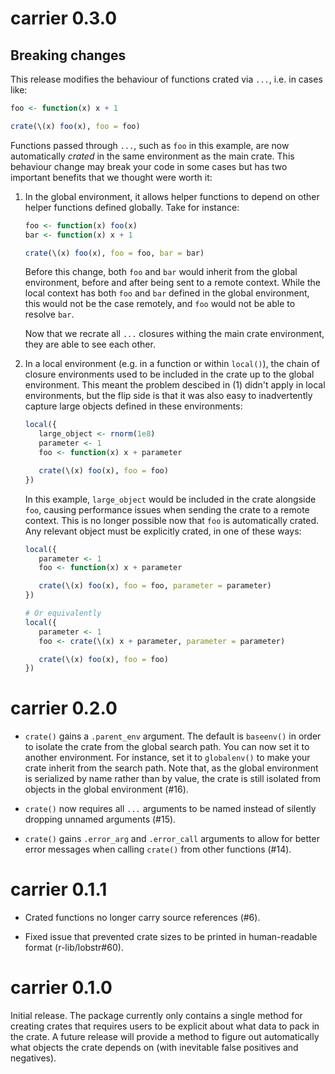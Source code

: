 # carrier 0.3.0

## Breaking changes

This release modifies the behaviour of functions crated via `...`, i.e. in cases like:

```r
foo <- function(x) x + 1

crate(\(x) foo(x), foo = foo)
```

Functions passed through `...`, such as `foo` in this example, are now
automatically _crated_ in the same environment as the main crate. This behaviour
change may break your code in some cases but has two important benefits that we
thought were worth it:

1. In the global environment, it allows helper functions to depend on other
   helper functions defined globally. Take for instance:

   ```r
   foo <- function(x) foo(x)
   bar <- function(x) x + 1

   crate(\(x) foo(x), foo = foo, bar = bar)
   ```

   Before this change, both `foo` and `bar` would inherit from the global
   environment, before and after being sent to a remote context. While the local
   context has both `foo` and `bar` defined in the global environment, this
   would not be the case remotely, and `foo` would not be able to resolve `bar`.

   Now that we recrate all `...` closures withing the main crate environment,
   they are able to see each other.

2. In a local environment (e.g. in a function or within `local()`), the chain of
   closure environments used to be included in the crate up to the global
   environment. This meant the problem descibed in (1) didn't apply in local
   environments, but the flip side is that it was also easy to inadvertently
   capture large objects defined in these environments:

   ```r
   local({
      large_object <- rnorm(1e8)
      parameter <- 1
      foo <- function(x) x + parameter

      crate(\(x) foo(x), foo = foo)
   })
   ```

   In this example, `large_object`  would be included in the crate alongside
   `foo`, causing performance issues when sending the crate to a remote context.
   This is no longer possible now that `foo` is automatically crated. Any
   relevant object must be explicitly crated, in one of these ways:

   ```r
   local({
      parameter <- 1
      foo <- function(x) x + parameter

      crate(\(x) foo(x), foo = foo, parameter = parameter)
   })

   # Or equivalently
   local({
      parameter <- 1
      foo <- crate(\(x) x + parameter, parameter = parameter)

      crate(\(x) foo(x), foo = foo)
   })
   ```


# carrier 0.2.0

* `crate()` gains a `.parent_env` argument. The default is `baseenv()` in order
  to isolate the crate from the global search path. You can now set it to
  another environment. For instance, set it to `globalenv()` to make your crate
  inherit from the search path. Note that, as the global environment is
  serialized by name rather than by value, the crate is still isolated from
  objects in the global environment (#16).

* `crate()` now requires all `...` arguments to be named instead of silently
  dropping unnamed arguments (#15).

* `crate()` gains `.error_arg` and `.error_call` arguments to allow for better
  error messages when calling `crate()` from other functions (#14).

# carrier 0.1.1

* Crated functions no longer carry source references (#6).

* Fixed issue that prevented crate sizes to be printed in
  human-readable format (r-lib/lobstr#60).


# carrier 0.1.0

Initial release. The package currently only contains a single method
for creating crates that requires users to be explicit about what data
to pack in the crate. A future release will provide a method to figure
out automatically what objects the crate depends on (with inevitable
false positives and negatives).
